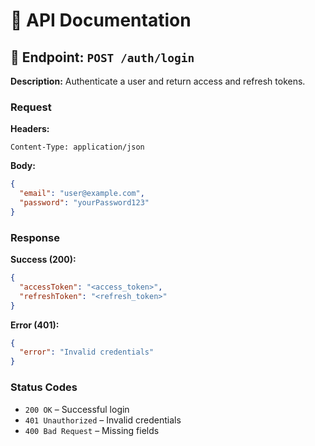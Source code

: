# 📘 API Documentation

## 📌 Endpoint: `POST /auth/login`

**Description:**
Authenticate a user and return access and refresh tokens.

### Request

**Headers:**

```http
Content-Type: application/json
```

**Body:**

```json
{
  "email": "user@example.com",
  "password": "yourPassword123"
}
```

### Response

**Success (200):**

```json
{
  "accessToken": "<access_token>",
  "refreshToken": "<refresh_token>"
}
```

**Error (401):**

```json
{
  "error": "Invalid credentials"
}
```

### Status Codes

* `200 OK` – Successful login
* `401 Unauthorized` – Invalid credentials
* `400 Bad Request` – Missing fields

